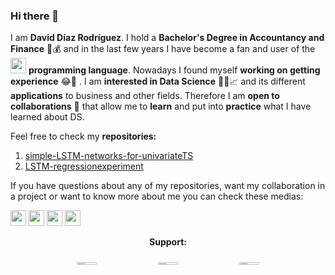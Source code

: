 ### Hi there 👋

I am __David Díaz Rodríguez__. I hold a __Bachelor's Degree in Accountancy and Finance__ :abacus::moneybag: and in the last few years I have become a fan and user of the <img src = 'https://www.r-project.org/logo/Rlogo.png' width = '25'> __programming language__. Nowadays I found myself __working on getting experience__ :joy::rofl: . I am __interested in Data Science__ :man_technologist::chart_with_upwards_trend: and its different __applications__ to business and other fields. Therefore I am __open to collaborations__ :handshake: that allow me to __learn__ and put into __practice__ what I have learned about DS.

Feel free to check my __repositories:__
1. [simple-LSTM-networks-for-univariateTS](https://github.com/davidrsch/simple-LSTM-networks-for-univariateTS)
2. [LSTM-regressionexperiment](https://github.com/davidrsch/LSTM-regressionexperiment)

If you have questions about any of my repositories, want my collaboration in a project or want to know more about me you can check these medias:
<div>
  <a href='mailto:daviddrsch@gmail.com'><img src='https://drive.google.com/uc?export=view&id=15XuS0O_CprAAgi3r63dRKjphNxMBvBTx' width = '25' height = '25'></a>
  <a href = 'https://www.linkedin.com/in/david-d-6257951b8'><img src='https://drive.google.com/uc?export=view&id=1_22r0XZY_7uwqdx6u5resn-IwrcuVkMI' width = '25'></a>
  <a href = 'https://stackoverflow.com/users/12660035/david-d%c3%adaz?tab=profile'><img src= 'https://drive.google.com/uc?export=view&id=1t9qx-VTq0_f9fwxENzJARQICRGWlRSaC' width = '25'></a>
  <a href = 'https://orcid.org/0000-0002-0927-9795'><img src = 'https://drive.google.com/uc?export=view&id=1Ur729sBUrSJiYo8LNwNd8zVw1490DaJG' width = '25'></a>
</div>
<p align = 'center'><b>Support:</b></p>
<div align = 'center'>
<a href = 'https://drive.google.com/uc?export=view&id=1qxCy-QLbhG8t_KakHSU24af0Z_CjzKBq'><img src = 'https://drive.google.com/uc?export=view&id=1Z66_53tz5VtXBUxkB0qEqrGDK9BvkbqP' width='25%' height = '2%'/></a>
<a href = 'https://drive.google.com/uc?export=view&id=1cDTplii0HMth8ys6NSQjfLwL70i2TnC4'><img src = 'https://drive.google.com/uc?export=view&id=1O2OYSRznWTO05XRAF5egAZRHXVBtQS-J' width='25%' height = '2%'/></a>
<a href = 'https://drive.google.com/uc?export=view&id=1U2vwzXhIWBMGT0LGw7RUPt9MxPG3iIBf'><img src = 'https://drive.google.com/uc?export=view&id=1k-Fo8gwwMxZzvEK6mRG9Om0_4BkdvkHn' width='25%' height = '2%'/></a>
</div>

